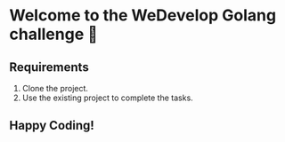# Welcome to the WeDevelop Golang challenge 🚀

## Requirements

1. Clone the project.
2. Use the existing project to complete the tasks.

## Happy Coding!
